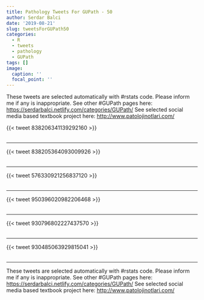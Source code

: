 ```yaml
---
title: Pathology Tweets For GUPath - 50
author: Serdar Balci
date: '2019-08-21'
slug: tweetsForGUPath50
categories:
  - R
  - tweets
  - pathology
  - GUPath
tags: []
image:
  caption: ''
  focal_point: ''
---
```



These tweets are selected automatically with #rstats code. Please inform me if any is inappropriate.
See other #GUPath pages here: https://serdarbalci.netlify.com/categories/GUPath/ 
See selected social media based textbook project here: http://www.patolojinotlari.com/

{{< tweet 838206341139292160 >}}
<br>
<br>
<hr>
{{< tweet 838205364093009926 >}}
<br>
<br>
<hr>
{{< tweet 576330921256837120 >}}
<br>
<br>
<hr>
{{< tweet 950396020982206468 >}}
<br>
<br>
<hr>
{{< tweet 930796802227437570 >}}
<br>
<br>
<hr>
{{< tweet 930485063929815041 >}}
<br>
<br>
<hr>


These tweets are selected automatically with #rstats code. Please inform me if any is inappropriate.
See other #GUPath pages here: https://serdarbalci.netlify.com/categories/GUPath/ 
See selected social media based textbook project here: http://www.patolojinotlari.com/
